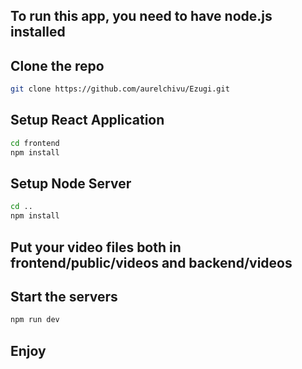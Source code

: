 ## To run this app, you need to have node.js installed

## Clone the repo

``` bash
git clone https://github.com/aurelchivu/Ezugi.git
```

## Setup React Application

``` bash
cd frontend
npm install
```

## Setup Node Server

``` bash
cd ..
npm install
```

## Put your video files both in frontend/public/videos and backend/videos

## Start the servers

``` bash
npm run dev
```

## Enjoy
